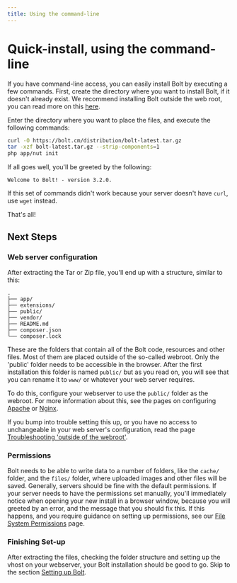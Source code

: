 ```yaml
---
title: Using the command-line
---
```

Quick-install, using the command-line 
=====================================

If you have command-line access, you can easily install Bolt by executing a few
commands. First, create the directory where you want to install Bolt, if it
doesn't already exist. We recommend installing Bolt outside the web root, you
can read more on this [here][outside-why].

Enter the directory where you want to place the files, and execute the
following commands:

```bash
curl -O https://bolt.cm/distribution/bolt-latest.tar.gz
tar -xzf bolt-latest.tar.gz --strip-components=1
php app/nut init
```

If all goes well, you'll be greeted by the following: 

```
Welcome to Bolt! - version 3.2.0.
```

If this set of commands didn't work because your server doesn't have `curl`, use `wget`
instead. 

That's all!

Next Steps
----------

### Web server configuration

After extracting the Tar or Zip file, you'll end up with a structure, similar
to this:

```
.
├── app/
├── extensions/
├── public/
├── vendor/
├── README.md
├── composer.json
└── composer.lock
```

These are the folders that contain all of the Bolt code, resources and other
files. Most of them are placed outside of the so-called webroot. Only the
'public' folder needs to be accessible in the browser. After the first
installation this folder is named  `public/` but as you read on, you will see
that you can rename it to `www/` or whatever your web server requires.

To do this, configure your webserver to use the `public/` folder as the
webroot. For more information about this, see the pages on configuring
[Apache][apache] or [Nginx][nginx].

If you bump into trouble setting this up, or you have no access to
unchangeable in your web server's configuration, read the page
[Troubleshooting 'outside of the webroot'][webroot].

### Permissions

Bolt needs to be able to write data to a number of folders, like the `cache/` 
folder, and the `files/` folder, where uploaded images and other files will 
be saved.
Generally, servers should be fine with the default permissions. If your server 
needs to have the permissions set manually, you'll immediately notice when 
opening your new install in a browser window, because you will greeted by an 
error, and the message that you should fix this. If this happens, and you 
require guidance on setting up permissions, see our 
[File System Permissions](permissions) page.

### Finishing Set-up

After extracting the files, checking the folder structure and setting up the 
vhost on your webserver, your Bolt installation should be good to go. Skip 
to the section [Setting up Bolt](../configuration/introduction).

[apache]: ../installation/webserver/apache
[nginx]: ../installation/webserver/nginx
[webroot]: ../howto/troubleshooting-outside-webroot
[outside-why]: ../howto/troubleshooting-outside-webroot#what-s-the-point-of-doing-this
